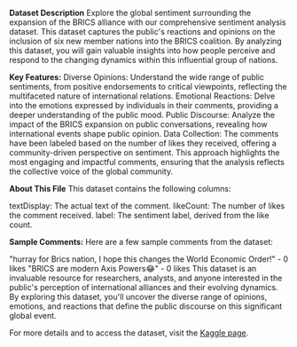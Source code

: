 **Dataset Description**
Explore the global sentiment surrounding the expansion of the BRICS alliance with our comprehensive sentiment analysis dataset. This dataset captures the public's reactions and opinions on the inclusion of six new member nations into the BRICS coalition. By analyzing this dataset, you will gain valuable insights into how people perceive and respond to the changing dynamics within this influential group of nations.

**Key Features:**
Diverse Opinions: Understand the wide range of public sentiments, from positive endorsements to critical viewpoints, reflecting the multifaceted nature of international relations.
Emotional Reactions: Delve into the emotions expressed by individuals in their comments, providing a deeper understanding of the public mood.
Public Discourse: Analyze the impact of the BRICS expansion on public conversations, revealing how international events shape public opinion.
Data Collection:
The comments have been labeled based on the number of likes they received, offering a community-driven perspective on sentiment. This approach highlights the most engaging and impactful comments, ensuring that the analysis reflects the collective voice of the global community.

**About This File**
This dataset contains the following columns:

textDisplay: The actual text of the comment.
likeCount: The number of likes the comment received.
label: The sentiment label, derived from the like count.

**Sample Comments:**
Here are a few sample comments from the dataset:

"hurray for Brics nation, I hope this changes the World Economic Order!" - 0 likes
"BRICS are modern Axis Powers😂" - 0 likes
This dataset is an invaluable resource for researchers, analysts, and anyone interested in the public's perception of international alliances and their evolving dynamics. By exploring this dataset, you'll uncover the diverse range of opinions, emotions, and reactions that define the public discourse on this significant global event.

For more details and to access the dataset, visit the [Kaggle page](https://www.kaggle.com/datasets/syedali110/6-new-brics-members-sentiment-analysis).
